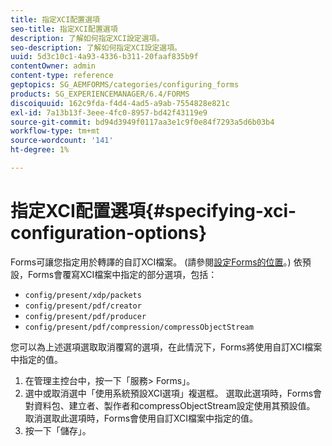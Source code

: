 ```yaml
---
title: 指定XCI配置選項
seo-title: 指定XCI配置選項
description: 了解如何指定XCI設定選項。
seo-description: 了解如何指定XCI設定選項。
uuid: 5d3c10c1-4a93-4336-b311-20faaf835b9f
contentOwner: admin
content-type: reference
geptopics: SG_AEMFORMS/categories/configuring_forms
products: SG_EXPERIENCEMANAGER/6.4/FORMS
discoiquuid: 162c9fda-f4d4-4ad5-a9ab-7554828e821c
exl-id: 7a13b13f-3eee-4fc0-8957-bd42f43119e9
source-git-commit: bd94d3949f0117aa3e1c9f0e84f7293a5d6b03b4
workflow-type: tm+mt
source-wordcount: '141'
ht-degree: 1%

---
```


# 指定XCI配置選項{#specifying-xci-configuration-options}

Forms可讓您指定用於轉譯的自訂XCI檔案。 (請參閱[設定Forms的位置](/help/forms/using/admin-help/configuring-locations-forms.md#configuring-locations-for-forms)。) 依預設，Forms會覆寫XCI檔案中指定的部分選項，包括：

* `config/present/xdp/packets`
* `config/present/pdf/creator`
* `config/present/pdf/producer`
* `config/present/pdf/compression/compressObjectStream`

您可以為上述選項選取取消覆寫的選項，在此情況下，Forms將使用自訂XCI檔案中指定的值。

1. 在管理主控台中，按一下「服務> Forms」。
1. 選中或取消選中「使用系統預設XCI選項」複選框。 選取此選項時，Forms會對資料包、建立者、製作者和compressObjectStream設定使用其預設值。 取消選取此選項時，Forms會使用自訂XCI檔案中指定的值。
1. 按一下「儲存」。
